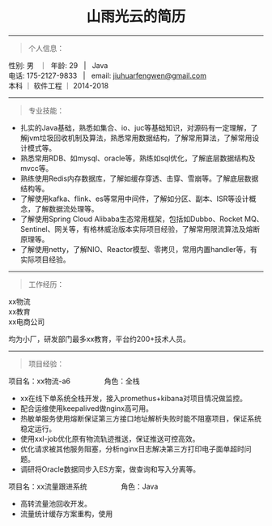 # <center>山雨光云的简历
---
> 个人信息：  

性别: 男 &nbsp; ｜&nbsp; 年龄: 29 &nbsp;  | &nbsp;  Java  
电话: 175-2127-9833 &nbsp; | &nbsp;  email: jiuhuarfengwen@gmail.com  
本科 ｜ 软件工程 ｜ 2014-2018

---
> 专业技能：  

* 扎实的Java基础，熟悉如集合、io、juc等基础知识，对源码有一定理解，了解jvm垃圾回收机制及算法，熟悉常用数据结构，了解常用算法，了解常用设计模式等。
* 熟悉常用RDB、如mysql、oracle等，熟练如sql优化，了解底层数据结构及mvcc等。
* 熟练使用Redis内存数据库，了解如缓存穿透、击穿、雪崩等。了解底层数据结构等。
* 了解使用kafka、flink、es等常用中间件，了解如分区、副本、ISR等设计概念，了解数据流处理等。
* 了解使用Spring Cloud Alibaba生态常用框架，包括如Dubbo、Rocket MQ、Sentinel、网关等，有格林威治版本实际项目经验，了解常用限流算法及熔断原理等。
* 了解使用netty，了解NIO、Reactor模型、零拷贝，常用内置handler等，有实际项目经验。

---

> 工作经历：

xx物流  
xx教育  
xx电商公司

均为小厂，研发部门最多xx教育，平台约200+技术人员。

---

> 项目经验：

项目名：xx物流-a6    &nbsp; &nbsp;&nbsp;&nbsp;&nbsp;&nbsp;&nbsp;&nbsp;&nbsp;&nbsp;&nbsp;&nbsp;&nbsp;&nbsp;   角色：全栈  

* xx在线下单系统全栈开发，接入promethus+kibana对项目情况做监控。
* 配合运维使用keepalived做nginx高可用。
* 热敏单服务使用熔断保证第三方接口地址解析失败时能不阻塞项目，保证系统稳定运行。
* 使用xxl-job优化原有物流轨迹推送，保证推送可控高效。
* 优化请求被其他服务阻塞，分析nginx日志解决第三方打印电子面单超时问题。
* 调研将Oracle数据同步入ES方案，做查询和写入分离等。


项目名：xx流量跟进系统   &nbsp; &nbsp;&nbsp;&nbsp;&nbsp;&nbsp;&nbsp;&nbsp;&nbsp;&nbsp;&nbsp;&nbsp;&nbsp;&nbsp;    角色：Java

* 高转流量池回收开发。
* 流量统计缓存方案重构，使用